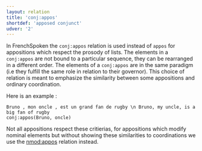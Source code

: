 ```yaml
---
layout: relation
title: 'conj:appos'
shortdef: 'apposed conjunct'
udver: '2'
---
```


In FrenchSpoken the `conj:appos` relation is used instead of `appos` for appositions which respect the prosody of lists. The elements in a `conj:appos` are not bound to a particular sequence, they can be rearranged in a different order. The elements of a `conj:appos` are in the same paradigm (i.e they fulfill the same role in relation to their governor). This choice of relation is meant to emphasize the similarity between some appositions and ordinary coordination.

Here is an example :

~~~ sdparse
Bruno , mon oncle , est un grand fan de rugby \n Bruno, my uncle, is a big fan of rugby
conj:appos(Bruno, oncle)
~~~


Not all appositions respect these critierias, for appositions which modify nominal elements but without showing these similarities to coordinations we use the [nmod:appos]() relation instead.
